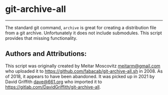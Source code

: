 **git-archive-all**
===================

---

The standard git command, `archive` is great for creating a distribution
file from a git archive.  Unfortunately it does not include submodules.
This script provides that missing functionality.


Authors and Attributions:
-------------------------

This script was originally created by Meitar Moscovitz
<meitarm@gmail.com> who uploaded it to
https://github.com/fabacab/git-archive-all.sh in 2008.  As of 2018, it
appears to have been abandoned.  It was picked up in 2021 by David
Griffith <dave@661.org> who imported it to
https://gitlab.com/DavidGriffith/git-archive-all.
